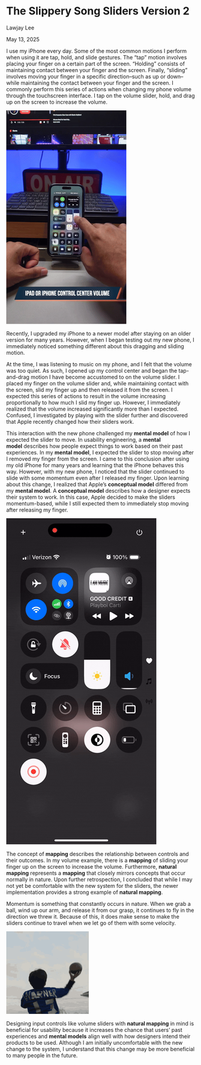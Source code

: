 # The Slippery Song Sliders Version 2

Lawjay Lee

May 13, 2025

I use my iPhone every day. Some of the most common motions I perform
when using it are tap, hold, and slide gestures. The “tap” motion
involves placing your finger on a certain part of the screen.
“Holding” consists of maintaining contact between your finger and the
screen. Finally, “sliding” involves moving your finger in a specific
direction–such as up or down–while maintaining the contact between
your finger and the screen. I commonly perform this series of actions
when changing my phone volume through the touchscreen interface. I tap
on the volume slider, hold, and drag up on the screen to increase the
volume.

![Example of dragging to change volume](./assets/drag.gif)

Recently, I upgraded my iPhone to a newer model after staying on an
older version for many years. However, when I began testing out my new
phone, I immediately noticed something different about this dragging
and sliding motion.

At the time, I was listening to music on my phone, and I felt that the
volume was too quiet. As such, I opened up my control center and began
the tap-and-drag motion I have become accustomed to on the volume
slider. I placed my finger on the volume slider and, while maintaining
contact with the screen, slid my finger up and then released it from
the screen. I expected this series of actions to result in the volume
increasing proportionally to how much I slid my finger up. However, I
immediately realized that the volume increased significantly more than
I expected. Confused, I investigated by playing with the slider
further and discovered that Apple recently changed how their sliders
work.

This interaction with the new phone challenged my **mental model** of
how I expected the slider to move. In usability engineering,
a **mental model** describes how people expect things to work based on
their past experiences. In my **mental model**, I expected the slider
to stop moving after I removed my finger from the screen. I came to
this conclusion after using my old iPhone for many years and learning
that the iPhone behaves this way. However, with my new phone, I
noticed that the slider continued to slide with some momentum even
after I released my finger. Upon learning about this change, I
realized that Apple’s **conceptual model** differed from my **mental
model**. A **conceptual model** describes how a designer expects their
system to work. In this case, Apple decided to make the sliders
momentum-based, while I still expected them to immediately stop moving
after releasing my finger.

![Momentum demonstration](./assets/screen.gif)

The concept of **mapping** describes the relationship between controls
and their outcomes. In my volume example, there is a **mapping** of
sliding your finger up on the screen to increase the volume.
Furthermore, **natural mapping** represents a **mapping** that closely
mirrors concepts that occur normally in nature. Upon further
retrospection, I concluded that while I may not yet be comfortable
with the new system for the sliders, the newer implementation provides
a strong example of **natural mapping**.

Momentum is something that constantly occurs in nature. When we grab a
ball, wind up our arm, and release it from our grasp, it continues to
fly in the direction we threw it. Because of this, it does make sense
to make the sliders continue to travel when we let go of them with
some velocity.

![Momentum example](./assets/throw-ball.gif)

Designing input controls like volume sliders with **natural
mapping** in mind is beneficial for usability because it increases the
chance that users’ past experiences and **mental models** align well
with how designers intend their products to be used. Although I am
initially uncomfortable with the new change to the system, I
understand that this change may be more beneficial to many people in
the future.
